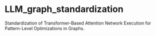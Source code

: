 # LLM_graph_standardization
Standardization of Transformer-Based Attention Network Execution for Pattern-Level Optimizations in Graphs.
